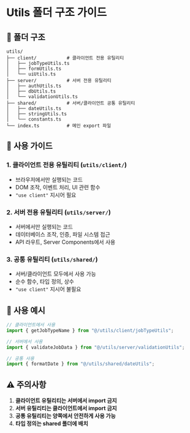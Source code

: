 # Utils 폴더 구조 가이드

## 📁 폴더 구조

```
utils/
├── client/           # 클라이언트 전용 유틸리티
│   ├── jobTypeUtils.ts
│   ├── formUtils.ts
│   └── uiUtils.ts
├── server/           # 서버 전용 유틸리티
│   ├── authUtils.ts
│   ├── dbUtils.ts
│   └── validationUtils.ts
├── shared/           # 서버/클라이언트 공통 유틸리티
│   ├── dateUtils.ts
│   ├── stringUtils.ts
│   └── constants.ts
└── index.ts          # 메인 export 파일
```

## 🎯 사용 가이드

### 1. 클라이언트 전용 유틸리티 (`utils/client/`)

- 브라우저에서만 실행되는 코드
- DOM 조작, 이벤트 처리, UI 관련 함수
- `"use client"` 지시어 필요

### 2. 서버 전용 유틸리티 (`utils/server/`)

- 서버에서만 실행되는 코드
- 데이터베이스 조작, 인증, 파일 시스템 접근
- API 라우트, Server Components에서 사용

### 3. 공통 유틸리티 (`utils/shared/`)

- 서버/클라이언트 모두에서 사용 가능
- 순수 함수, 타입 정의, 상수
- `"use client"` 지시어 불필요

## 📝 사용 예시

```typescript
// 클라이언트에서 사용
import { getJobTypeName } from "@/utils/client/jobTypeUtils";

// 서버에서 사용
import { validateJobData } from "@/utils/server/validationUtils";

// 공통 사용
import { formatDate } from "@/utils/shared/dateUtils";
```

## ⚠️ 주의사항

1. **클라이언트 유틸리티는 서버에서 import 금지**
2. **서버 유틸리티는 클라이언트에서 import 금지**
3. **공통 유틸리티는 양쪽에서 안전하게 사용 가능**
4. **타입 정의는 shared 폴더에 배치**
